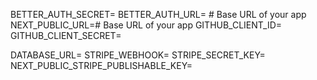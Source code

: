 BETTER_AUTH_SECRET=
BETTER_AUTH_URL= # Base URL of your app
NEXT_PUBLIC_URL=# Base URL of your app
GITHUB_CLIENT_ID=
GITHUB_CLIENT_SECRET=

DATABASE_URL=
STRIPE_WEBHOOK=
STRIPE_SECRET_KEY=
NEXT_PUBLIC_STRIPE_PUBLISHABLE_KEY=

